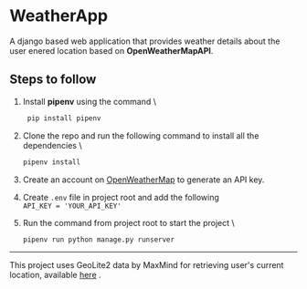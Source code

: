# WeatherApp

A django based web application that provides weather details about the user enered location based on **OpenWeatherMapAPI**.

## Steps to follow
1. Install **pipenv** using the command \
 	```bash
	 pip install pipenv
	```

2.  Clone the repo and run the following command to install all the dependencies \
	```bash
	pipenv install
	```

3.	Create an account on [OpenWeatherMap](https://openweathermap.org/) to generate an API key.

4. Create `.env` file in project root and add the following \
	`API_KEY = 'YOUR_API_KEY'`

5. Run the command from project root to start the project \
	```pbash
	pipenv run python manage.py runserver
	``` 


---
This project uses GeoLite2 data by MaxMind for retrieving user's current location, available [here]("https://www.maxmind.com") .